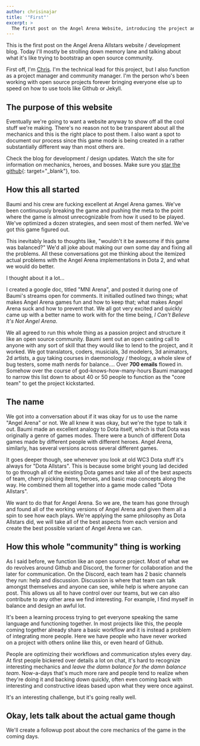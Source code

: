 ```yaml
---
author: chrisinajar
title: '"First"'
excerpt: >
  The first post on the Angel Arena Website, introducing the project and the website itself.
---
```


This is the first post on the Angel Arena Allstars website / development blog. Today I'll mostly be strolling down memory lane and talking about what it's like trying to bootstrap an open source community.

First off, I'm [Chris](/team/chrisinajar). I'm the technical lead for this project, but I also function as a project manager and community manager. I'm the person who's been working with open source projects forever bringing everyone else up to speed on how to use tools like Github or Jekyll.

## The purpose of this website
Eventually we're going to want a website anyway to show off all the cool stuff we're making. There's no reason not to be transparent about all the mechanics and this is the right place to post them. I also want a spot to document our process since this game mode is being created in a rather substantially different way than most others are.

Check the blog for development / design updates. Watch the site for information on mechanics, heroes, and bosses. Make sure you [star the github](https://github.com/angelarenaallstars/aaa){: target="_blank"}, too.

## How this all started
Baumi and his crew are fucking excellent at Angel Arena games. We've been continuously breaking the game and pushing the meta to the point where the game is almost unrecognizable from how it used to be played. We've optimized a dozen strategies, and seen most of them nerfed. We've got this game figured out.

This inevitably leads to thoughts like, "wouldn't it be awesome if this game was balanced?" We'd all joke about making our own some day and fixing all the problems. All these conversations got me thinking about the itemized actual problems with the Angel Arena implementations in Dota 2, and what we would do better.

I thought about it a lot...

I created a google doc, titled "MNI Arena", and posted it during one of Baumi's streams open for comments. It initialled outlined two things; what makes Angel Arena games fun and how to keep that; what makes Angel Arena suck and how to prevent that. We all got very excited and quickly came up with a better name to work with for the time being, *I Can't Believe It's Not Angel Arena*.

We all agreed to run this whole thing as a passion project and structure it like an open source community. Baumi sent out an open casting call to anyone with any sort of skill that they would like to lend to the project, and it worked. We got translators, coders, musicials, 3d modelers, 3d animators, 2d artists, a guy taking courses in daemonology / theology, a whole slew of bug testers, some math nerds for balance.... Over **700 emails** flowed in. Somehow over the course of god-knows-how-many-hours Baumi managed to narrow this list down to about 40 or 50 people to function as the "core team" to get the project kickstarted.

## The name
We got into a conversation about if it was okay for us to use the name "Angel Arena" or not. We all knew it was okay, but we're the type to talk it out. Baumi made an excellent analogy to Dota itself, which is that Dota was originally a genre of games modes. There were a bunch of different Dota games made by different people with different heroes. Angel Arena, similarly, has several versions across several different games.

It goes deeper though, see whenever you look at old WC3 Dota stuff it's always for "Dota Allstars". This is because some bright young lad decided to go through all of the existing Dota games and take all of the best aspects of team, cherry picking items, heroes, and basic map concepts along the way. He combined them all together into a game mode called "Dota Allstars".

We want to do that for Angel Arena. So we are, the team has gone through and found all of the working versions of Angel Arena and given them all a spin to see how each plays. We're applying the same philosophy as Dota Allstars did, we will take all of the best aspects from each version and create the best possible variant of Angel Arena we can.

## How this whole "community" thing is working
As I said before, we function like an open source project. Most of what we do revolves around Github and Discord, the former for collaboration and the later for communication. On the Discord, each team has 2 basic channels they run: help and discussion. Discussion is where that team can talk amongst themselves and anyone can see, while help is where anyone can post. This allows us all to have control over our teams, but we can also contribute to any other area we find interesting. For example, I find myself in balance and design an awful lot.

It's been a learning process trying to get everyone speaking the same language and functioning together. In most projects like this, the people coming together already share a basic workflow and it is instead a problem of integrating more people. Here we have people who have never worked on a project with others online like this, or even heard of Github.

People are optimizing their workflows and communication styles every day. At first people bickered over details a lot on chat, it's hard to recognize interesting mechanics and *leave the damn balance for the damn balance team*. Now-a-days that's much more rare and people tend to realize when they're doing it and backing down quickly, often even coming back with interesting and constructive ideas based upon what they were once against.

It's an interesting challenge, but it's going really well.

## Okay, lets talk about the actual game though
We'll create a followup post about the core mechanics of the game in the coming days.
